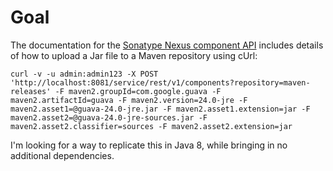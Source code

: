 # Goal

The documentation for the [Sonatype Nexus component API][component-api] includes details of how to upload a Jar file to a Maven repository using cUrl:

```
curl -v -u admin:admin123 -X POST 'http://localhost:8081/service/rest/v1/components?repository=maven-releases' -F maven2.groupId=com.google.guava -F maven2.artifactId=guava -F maven2.version=24.0-jre -F maven2.asset1=@guava-24.0-jre.jar -F maven2.asset1.extension=jar -F maven2.asset2=@guava-24.0-jre-sources.jar -F maven2.asset2.classifier=sources -F maven2.asset2.extension=jar
```

I'm looking for a way to replicate this in Java 8, while bringing in no additional dependencies.  




[component-api]: https://help.sonatype.com/repomanager3/integrations/rest-and-integration-api/components-api#ComponentsAPI-UploadComponent "Upload Component"